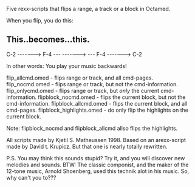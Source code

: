 Five rexx-scripts that flips a range, a track
or a block in Octamed.

When you flip, you do this:

This..becomes...this.
--------------------
C-2   ------->  F-4
---   ------->  ---
F-4   ------->  C-2


In other words: You play your music backwards!


flip_allcmd.omed      - flips range or track, and all cmd-pages.
flip_nocmd.omed       - flips range or track, but not the cmd-information.
flip_onlycmd.omed     - flips range or track, but _only_ the current cmd-information.
flipblock_nocmd.omed  - flips the current block, but not the cmd-information.
flipblock_allcmd.omed - flips the current block, and all cmd-pages.
flipblock_highlights.omed - do only flip the highlights on the current block.

Note: flipblock_nocmd and flipblock_allcmd allso flips the highlights.


All scripts made by Kjetil S. Matheussen 1998.
Based on an arexx-script made by David t. Krupicz. But that one is
nearly totally rewritten.

P.S. You may think this sounds stupid? Try it, and you will
discover new melodies and sounds. BTW: The classic componist,
and the maker of the 12-tone music, Arnold Shoenberg, used
this technik alot in his music. So, why can't you to???

